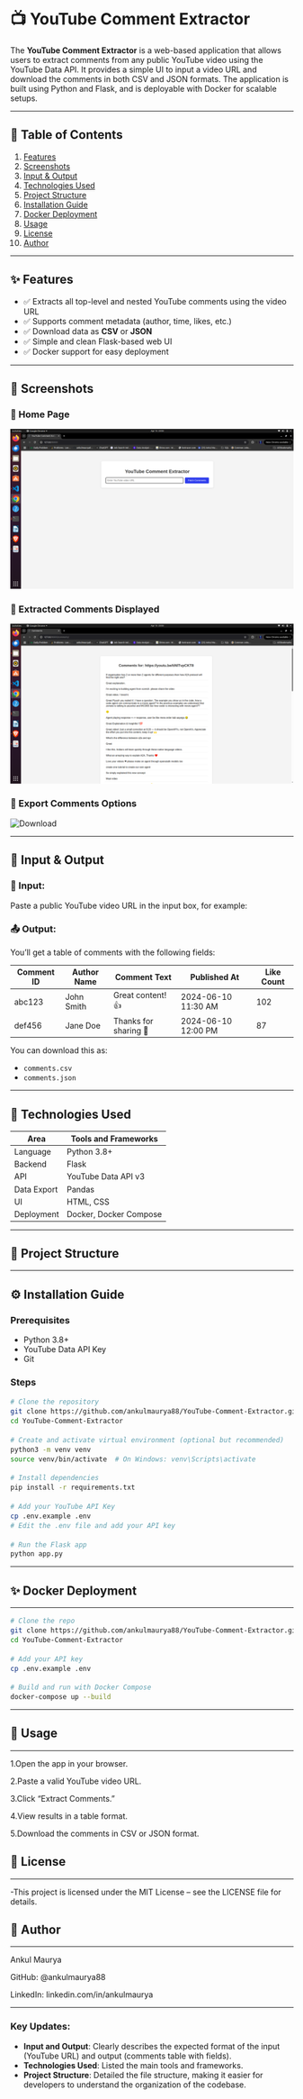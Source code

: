 # 📺 YouTube Comment Extractor

The **YouTube Comment Extractor** is a web-based application that allows users to extract comments from any public YouTube video using the YouTube Data API. It provides a simple UI to input a video URL and download the comments in both CSV and JSON formats. The application is built using Python and Flask, and is deployable with Docker for scalable setups.

---

## 📌 Table of Contents

1. [Features](#-features)
2. [Screenshots](#-screenshots)
3. [Input & Output](#-input--output)
4. [Technologies Used](#-technologies-used)
5. [Project Structure](#-project-structure)
6. [Installation Guide](#-installation-guide)
7. [Docker Deployment](#-docker-deployment)
8. [Usage](#-usage)
9. [License](#-license)
10. [Author](#-author)

---

## ✨ Features

- ✅ Extracts all top-level and nested YouTube comments using the video URL
- ✅ Supports comment metadata (author, time, likes, etc.)
- ✅ Download data as **CSV** or **JSON**
- ✅ Simple and clean Flask-based web UI
- ✅ Docker support for easy deployment

---

## 📸 Screenshots



### 🔹 Home Page 
![Input](assets/input.png)

### 🔹 Extracted Comments Displayed
![Output](assets/midoutput.png)

### 🔹 Export Comments Options
![Download](assets/midout.png)

---

## 🧪 Input & Output

### 📝 Input:
Paste a public YouTube video URL in the input box, for example:


### 📤 Output:
You’ll get a table of comments with the following fields:

| Comment ID | Author Name | Comment Text         | Published At         | Like Count |
|------------|-------------|----------------------|----------------------|------------|
| abc123     | John Smith  | Great content! 👍     | 2024-06-10 11:30 AM  | 102        |
| def456     | Jane Doe    | Thanks for sharing 🙏 | 2024-06-10 12:00 PM  | 87         |

You can download this as:
- `comments.csv`
- `comments.json`

---

## 🧰 Technologies Used

| Area         | Tools and Frameworks               |
|--------------|------------------------------------|
| Language     | Python 3.8+                        |
| Backend      | Flask                              |
| API          | YouTube Data API v3                |
| Data Export  | Pandas                             |
| UI           | HTML, CSS                          |
| Deployment   | Docker, Docker Compose             |

---

## 📁 Project Structure


---

## ⚙️ Installation Guide

### Prerequisites
- Python 3.8+
- YouTube Data API Key
- Git

### Steps

```bash
# Clone the repository
git clone https://github.com/ankulmaurya88/YouTube-Comment-Extractor.git
cd YouTube-Comment-Extractor

# Create and activate virtual environment (optional but recommended)
python3 -m venv venv
source venv/bin/activate  # On Windows: venv\Scripts\activate

# Install dependencies
pip install -r requirements.txt

# Add your YouTube API Key
cp .env.example .env
# Edit the .env file and add your API key

# Run the Flask app
python app.py
```
---
## ✨ Docker Deployment
---
```bash
# Clone the repo
git clone https://github.com/ankulmaurya88/YouTube-Comment-Extractor.git
cd YouTube-Comment-Extractor

# Add your API key
cp .env.example .env

# Build and run with Docker Compose
docker-compose up --build
```
---
## 🚀 Usage
---
1.Open the app in your browser.

2.Paste a valid YouTube video URL.

3.Click “Extract Comments.”

4.View results in a table format.

5.Download the comments in CSV or JSON format.




## 📄 License
---
-This project is licensed under the MIT License – see the LICENSE file for details.


## 👤 Author
---
Ankul Maurya

GitHub: @ankulmaurya88

LinkedIn: linkedin.com/in/ankulmaurya

---



### Key Updates:
- **Input and Output**: Clearly describes the expected format of the input (YouTube URL) and output (comments table with fields).
- **Technologies Used**: Listed the main tools and frameworks.
- **Project Structure**: Detailed the file structure, making it easier for developers to understand the organization of the codebase.

